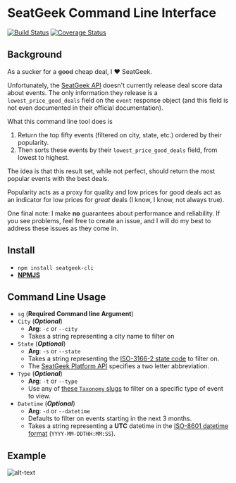 # SeatGeek Command Line Interface
[![Build Status](https://travis-ci.org/jaebradley/seatgeek-cli.svg?branch=add-other-options)](https://travis-ci.org/jaebradley/seatgeek-cli)
[![Coverage Status](https://coveralls.io/repos/github/jaebradley/seatgeek-cli/badge.svg?branch=master)](https://coveralls.io/github/jaebradley/seatgeek-cli?branch=master)

## Background
As a sucker for a ~~good~~ cheap deal, I ♥️ SeatGeek. 

Unfortunately, the [SeatGeek API](http://platform.seatgeek.com/) doesn't currently release deal score data about events. The only information they release is a `lowest_price_good_deals` field on the `event` response object (and this field is not even documented in their official documentation).

What this command line tool does is 

1. Return the top fifty events (filtered on city, state, etc.) ordered by their popularity.
2. Then sorts these events by their `lowest_price_good_deals` field, from lowest to highest.

The idea is that this result set, while not perfect, should return the most popular events with the best deals.

Popularity acts as a proxy for quality and low prices for good deals act as an indicator for low prices for _great_ deals (I know, I know, not always true).

One final note: I make __no__ guarantees about performance and reliability. If you see problems, feel free to create an issue, and I will do my best to address these issues as they come in.

## Install
* `npm install seatgeek-cli`
* [**NPMJS**](https://www.npmjs.com/package/seatgeek-cli)

## Command Line Usage
* `sg` (**Required Command line Argument**)
* `City` (**_Optional_**)
  * **Arg**: `-c` or `--city`
  * Takes a string representing a city name to filter on
* `State` (**_Optional_**)
  * **Arg**: `-s` or `--state`
  * Takes a string representing the [ISO-3166-2 state code](https://en.wikipedia.org/wiki/ISO_3166-2:US) to filter on.
  * The [SeatGeek Platform API](http://platform.seatgeek.com/) specifies a two letter abbreviation.
* `Type` (**_Optional_**)
  * **Arg**: `-t` or `--type`
  *  Use any of [these `Taxonomy` slugs](https://github.com/jaebradley/seatgeek-client/blob/master/src/data/Taxonomy.js) to filter on a specific type of event to view.
* `Datetime` (**_Optional_**)
  * **Arg**: `-d` or `--datetime`
  * Defaults to filter on events starting in the next 3 months.
  * Takes a string representing a __UTC__ datetime in the [ISO-8601 datetime format](https://en.wikipedia.org/wiki/ISO_8601) (`YYYY-MM-DDTHH:MM:SS`).

## Example
![alt-text](http://i.imgur.com/YTpXOv6.png)
